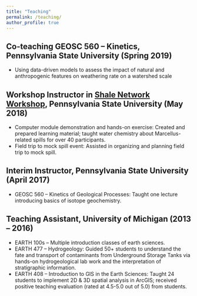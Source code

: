 ```yaml
---
title: "Teaching"
permalink: /teaching/
author_profile: true
---
```


## Co-teaching GEOSC 560 – Kinetics, Pennsylvania State University	(Spring 2019)
*	Using data-driven models to assess the impact of natural and anthropogenic features on weathering rate on a watershed scale

## Workshop Instructor in [Shale Network Workshop](http://www.shalenetwork.org/content/2018-shale-network-workshop), Pennsylvania State University (May 2018)
* Computer module demonstration and hands-on exercise: Created and prepared learning material; taught water chemistry about Marcellus-related spills for over 40 participants.
* Field trip to mock spill event: Assisted in organizing and planning field trip to mock spill.

## Interim Instructor, Pennsylvania State University (April 2017)
* GEOSC 560 – Kinetics of Geological Processes: Taught one lecture introducing basics of isotope geochemistry.

## Teaching Assistant, University of Michigan (2013 – 2016)
* EARTH 100s – Multiple introduction classes of earth sciences.
* EARTH 477 – Hydrogeology: Guided 50+ students to understand the fate and transport of contaminants from Underground Storage Tanks via hands-on hydrogeological lab work and the interpretation of stratigraphic information.
* EARTH 408 – Introduction to GIS in the Earth Sciences: Taught 24 students to implement 2D & 3D spatial analysis in ArcGIS; received positive teaching evaluation (rated at 4.5-5.0 out of 5.0) from students.
